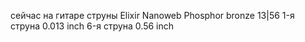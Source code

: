 сейчас на гитаре струны Elixir  Nanoweb Phosphor bronze 13|56
1-я струна 0.013 inch
6-я струна 0.56  inch